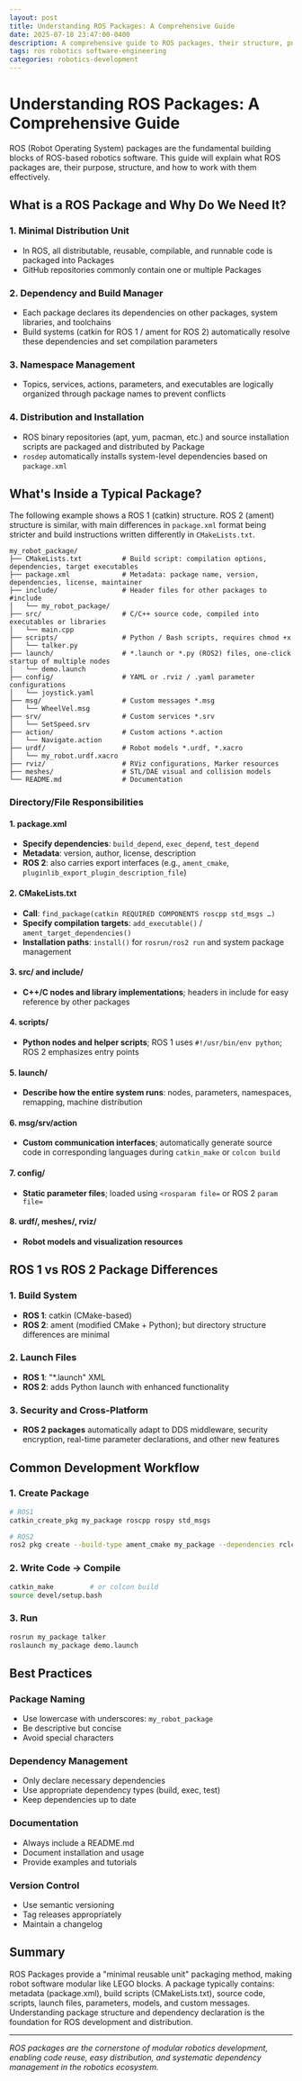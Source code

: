 ```yaml
---
layout: post
title: Understanding ROS Packages: A Comprehensive Guide
date: 2025-07-18 23:47:00-0400
description: A comprehensive guide to ROS packages, their structure, purpose, and development workflow
tags: ros robotics software-engineering
categories: robotics-development
---
```


# Understanding ROS Packages: A Comprehensive Guide

ROS (Robot Operating System) packages are the fundamental building blocks of ROS-based robotics software. This guide will explain what ROS packages are, their purpose, structure, and how to work with them effectively.

## What is a ROS Package and Why Do We Need It?

### 1. Minimal Distribution Unit

- In ROS, all distributable, reusable, compilable, and runnable code is packaged into Packages
- GitHub repositories commonly contain one or multiple Packages

### 2. Dependency and Build Manager

- Each package declares its dependencies on other packages, system libraries, and toolchains
- Build systems (catkin for ROS 1 / ament for ROS 2) automatically resolve these dependencies and set compilation parameters

### 3. Namespace Management

- Topics, services, actions, parameters, and executables are logically organized through package names to prevent conflicts

### 4. Distribution and Installation

- ROS binary repositories (apt, yum, pacman, etc.) and source installation scripts are packaged and distributed by Package
- `rosdep` automatically installs system-level dependencies based on `package.xml`

## What's Inside a Typical Package?

The following example shows a ROS 1 (catkin) structure. ROS 2 (ament) structure is similar, with main differences in `package.xml` format being stricter and build instructions written differently in `CMakeLists.txt`.

```
my_robot_package/
├── CMakeLists.txt          # Build script: compilation options, dependencies, target executables
├── package.xml             # Metadata: package name, version, dependencies, license, maintainer
├── include/                # Header files for other packages to #include
│   └── my_robot_package/
├── src/                    # C/C++ source code, compiled into executables or libraries
│   └── main.cpp
├── scripts/                # Python / Bash scripts, requires chmod +x
│   └── talker.py
├── launch/                 # *.launch or *.py (ROS2) files, one-click startup of multiple nodes
│   └── demo.launch
├── config/                 # YAML or .rviz / .yaml parameter configurations
│   └── joystick.yaml
├── msg/                    # Custom messages *.msg
│   └── WheelVel.msg
├── srv/                    # Custom services *.srv
│   └── SetSpeed.srv
├── action/                 # Custom actions *.action
│   └── Navigate.action
├── urdf/                   # Robot models *.urdf, *.xacro
│   └── my_robot.urdf.xacro
├── rviz/                   # RViz configurations, Marker resources
├── meshes/                 # STL/DAE visual and collision models
└── README.md               # Documentation
```

### Directory/File Responsibilities

#### 1. package.xml

- **Specify dependencies**: `build_depend`, `exec_depend`, `test_depend`
- **Metadata**: version, author, license, description
- **ROS 2**: also carries export interfaces (e.g., `ament_cmake`, `pluginlib_export_plugin_description_file`)

#### 2. CMakeLists.txt

- **Call**: `find_package(catkin REQUIRED COMPONENTS roscpp std_msgs …)`
- **Specify compilation targets**: `add_executable()` / `ament_target_dependencies()`
- **Installation paths**: `install()` for `rosrun/ros2 run` and system package management

#### 3. src/ and include/

- **C++/C nodes and library implementations**; headers in include for easy reference by other packages

#### 4. scripts/

- **Python nodes and helper scripts**; ROS 1 uses `#!/usr/bin/env python`; ROS 2 emphasizes entry points

#### 5. launch/

- **Describe how the entire system runs**: nodes, parameters, namespaces, remapping, machine distribution

#### 6. msg/srv/action

- **Custom communication interfaces**; automatically generate source code in corresponding languages during `catkin_make` or `colcon build`

#### 7. config/

- **Static parameter files**; loaded using `<rosparam file=` or ROS 2 `param file=`

#### 8. urdf/, meshes/, rviz/

- **Robot models and visualization resources**

## ROS 1 vs ROS 2 Package Differences

### 1. Build System

- **ROS 1**: catkin (CMake-based)
- **ROS 2**: ament (modified CMake + Python); but directory structure differences are minimal

### 2. Launch Files

- **ROS 1**: "\*.launch" XML
- **ROS 2**: adds Python launch with enhanced functionality

### 3. Security and Cross-Platform

- **ROS 2 packages** automatically adapt to DDS middleware, security encryption, real-time parameter declarations, and other new features

## Common Development Workflow

### 1. Create Package

```bash
# ROS1
catkin_create_pkg my_package roscpp rospy std_msgs

# ROS2
ros2 pkg create --build-type ament_cmake my_package --dependencies rclcpp std_msgs
```

### 2. Write Code → Compile

```bash
catkin_make         # or colcon build
source devel/setup.bash
```

### 3. Run

```bash
rosrun my_package talker
roslaunch my_package demo.launch
```

## Best Practices

### Package Naming

- Use lowercase with underscores: `my_robot_package`
- Be descriptive but concise
- Avoid special characters

### Dependency Management

- Only declare necessary dependencies
- Use appropriate dependency types (build, exec, test)
- Keep dependencies up to date

### Documentation

- Always include a README.md
- Document installation and usage
- Provide examples and tutorials

### Version Control

- Use semantic versioning
- Tag releases appropriately
- Maintain a changelog

## Summary

ROS Packages provide a "minimal reusable unit" packaging method, making robot software modular like LEGO blocks. A package typically contains: metadata (package.xml), build scripts (CMakeLists.txt), source code, scripts, launch files, parameters, models, and custom messages. Understanding package structure and dependency declaration is the foundation for ROS development and distribution.

---

_ROS packages are the cornerstone of modular robotics development, enabling code reuse, easy distribution, and systematic dependency management in the robotics ecosystem._
